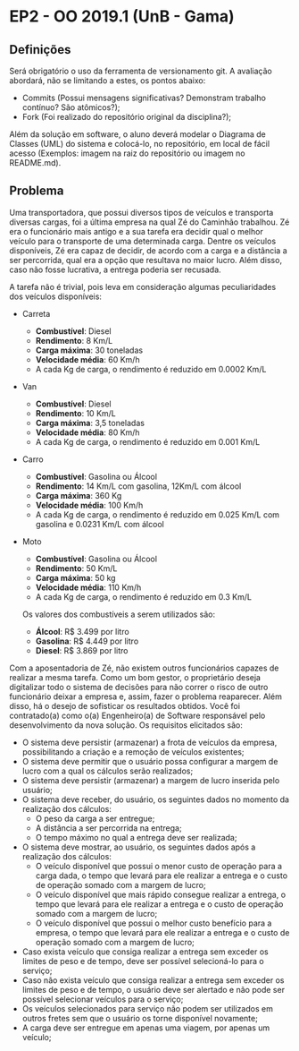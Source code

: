 # EP2 - OO 2019.1 (UnB - Gama)

## Definições

Será obrigatório o uso da ferramenta de versionamento git. A avaliação abordará, não se limitando a estes, os pontos abaixo:
- Commits (Possui mensagens significativas? Demonstram trabalho contínuo? São atômicos?);
- Fork (Foi realizado do repositório original da disciplina?);

Além da solução em software, o aluno deverá modelar o Diagrama de Classes (UML) do sistema e colocá-lo, no repositório, em local de fácil acesso (Exemplos: imagem na raiz do repositório ou imagem no README.md).

## Problema

Uma transportadora, que possui diversos tipos de veículos e transporta diversas cargas, foi a última empresa na qual Zé do Caminhão trabalhou. Zé era o funcionário mais antigo e a sua tarefa era decidir qual o melhor veículo para o transporte de uma determinada carga. Dentre os veículos disponíveis, Zé era capaz de decidir, de acordo com a carga e a distância a ser percorrida, qual era a opção que resultava no maior lucro. Além disso, caso não fosse lucrativa, a entrega poderia ser recusada.

A tarefa não é trivial, pois leva em consideração algumas peculiaridades dos veículos disponíveis:
- Carreta
  - **Combustível**: Diesel
  - **Rendimento**: 8 Km/L
  - **Carga máxima**: 30 toneladas
  - **Velocidade média**: 60 Km/h
  - A cada Kg de carga, o rendimento é reduzido em 0.0002 Km/L
- Van
  - **Combustível**: Diesel
  - **Rendimento**: 10 Km/L
  - **Carga máxima**: 3,5 toneladas
  - **Velocidade média**: 80 Km/h
  - A cada Kg de carga, o rendimento é reduzido em 0.001 Km/L
- Carro
  - **Combustível**: Gasolina ou Álcool
  - **Rendimento**: 14 Km/L com gasolina, 12Km/L com álcool
  - **Carga máxima**: 360 Kg
  - **Velocidade média**: 100 Km/h
  - A cada Kg de carga, o rendimento é reduzido em 0.025 Km/L com gasolina e 0.0231 Km/L com álcool
- Moto
  - **Combustível**: Gasolina ou Álcool
  - **Rendimento**: 50 Km/L
  - **Carga máxima**: 50 kg
  - **Velocidade média**: 110 Km/h
  - A cada Kg de carga, o rendimento é reduzido em 0.3 Km/L


  Os valores dos combustíveis a serem utilizados são:
  - **Álcool**: R$ 3.499 por litro
  - **Gasolina**: R$ 4.449 por litro
  - **Diesel**: R$ 3.869 por litro


Com a aposentadoria de Zé, não existem outros funcionários capazes de realizar a mesma tarefa. Como um bom gestor, o proprietário deseja digitalizar todo o sistema de decisões para não correr o risco de outro funcionário deixar a empresa e, assim, fazer o problema reaparecer.	Além disso, há o desejo de sofisticar os resultados obtidos. Você foi contratado(a) como o(a) Engenheiro(a) de Software responsável pelo desenvolvimento da nova solução. Os requisitos elicitados são:

- O sistema deve persistir (armazenar) a frota de veículos da empresa, possibilitando a criação e a remoção de veículos existentes;
- O sistema deve permitir que o usuário possa configurar a margem de lucro com a qual os cálculos serão realizados;
- O sistema deve persistir (armazenar) a margem de lucro inserida pelo usuário;
- O sistema deve receber, do usuário, os seguintes dados no momento da realização dos cálculos:
  - O peso da carga a ser entregue;
  - A distância a ser percorrida na entrega;
  - O tempo máximo no qual a entrega deve ser realizada;
- O sistema deve mostrar, ao usuário, os seguintes dados após a realização dos cálculos:
  - O veículo disponível que possui o menor custo de operação para a carga dada, o tempo que levará para ele realizar a entrega e o custo de operação somado com a margem de lucro;
  - O veículo disponível que mais rápido consegue realizar a entrega, o tempo que levará para ele realizar a entrega e o custo de operação somado com a margem de lucro;
  - O veículo disponível que possui o melhor custo benefício para a empresa, o tempo que levará para ele realizar a entrega e o custo de operação somado com a margem de lucro;
- Caso exista veículo que consiga realizar a entrega sem exceder os limites de peso e de tempo, deve ser possível selecioná-lo para o serviço;
- Caso não exista veículo que consiga realizar a entrega sem exceder os limites de peso e de tempo, o usuário deve ser alertado e não pode ser possível selecionar veículos para o serviço;
- Os veículos selecionados para serviço não podem ser utilizados em outros fretes sem que o usuário os torne disponível novamente;
- A carga deve ser entregue em apenas uma viagem, por apenas um veículo;
